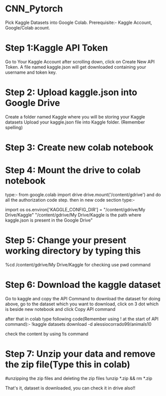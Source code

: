 # CNN_Pytorch
Pick Kaggle Datasets into Google Colab.
Prerequisite:-
Kaggle Account, Google/Colab acount.

# Step 1:Kaggle API Token
Go to Your Kaggle Account after scrolling down, click on Create New API Token.
A file named kaggle.json will get downloaded containing your username and token key.

# Step 2: Upload kaggle.json into Google Drive
Create a folder named Kaggle where you will be storing your Kaggle datasets
Upload your kaggle.json file into Kaggle folder. (Remember spelling)

# Step 3: Create new colab notebook

# Step 4: Mount the drive to colab notebook
type:- from google.colab import drive
       drive.mount('/content/gdrive')
and do all the authorization code step.
then in new code section type:-

import os
os.environ['KAGGLE_CONFIG_DIR'] = "/content/gdrive/My Drive/Kaggle"
"/content/gdrive/My Drive/Kaggle is the path where kaggle.json is present in the Google Drive"

# Step 5: Change your present working directory by typing this
%cd /content/gdrive/My Drive/Kaggle
for checking use pwd command

# Step 6: Download the kaggle dataset
Go to kaggle and copy the API Command to download the dataset
for doing above, go to the dataset which you want to download, click on 3 dot which is beside new notebook and click Copy API command

after that in colab type following code(Remember using ! at the start of API command):-
!kaggle datasets download -d alessiocorrado99/animals10

check the content by using !ls command

# Step 7: Unzip your data and remove the zip file(Type this in colab)
#unzipping the zip files and deleting the zip files
!unzip \*.zip  && rm *.zip

That's it, dataset is downloaded, you can check it in drive also!!
